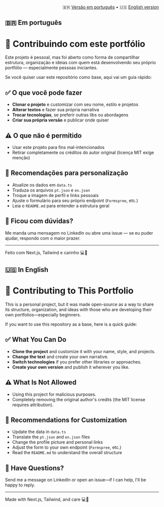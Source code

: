 <p align="right">
  🇧🇷 <a href="#em-portugues">Versão em português</a> •
  🇺🇸 <a href="#in-english">English version</a>
</p>

## <a name="em-portugues"></a>🇧🇷 Em português

# 🤝 Contribuindo com este portfólio

Este projeto é pessoal, mas foi aberto como forma de compartilhar estrutura, organização e ideias com quem está desenvolvendo seu próprio portfólio — especialmente pessoas iniciantes.

Se você quiser usar este repositório como base, aqui vai um guia rápido:

## ✅ O que você pode fazer

- **Clonar o projeto** e customizar com seu nome, estilo e projetos
- **Alterar textos** e fazer sua própria narrativa
- **Trocar tecnologias**, se preferir outras libs ou abordagens
- **Criar sua própria versão** e publicar onde quiser

## ⚠️ O que não é permitido

- Usar este projeto para fins mal-intencionados
- Retirar completamente os créditos do autor original (licença MIT exige menção)

## 📂 Recomendações para personalização

- Atualize os dados em `data.ts`
- Traduza os arquivos `pt.json` e `en.json`
- Troque a imagem de perfil e links pessoais
- Ajuste o formulário para seu próprio endpoint (`Formspree`, etc.)
- Leia o `README.md` para entender a estrutura geral

## 💬 Ficou com dúvidas?

Me manda uma mensagem no LinkedIn ou abre uma issue — se eu puder ajudar, respondo com o maior prazer.

---

Feito com Next.js, Tailwind e carinho 💻🚀

## <a name="in-english"></a>🇺🇸 In English

# 🤝 Contributing to This Portfolio

This is a personal project, but it was made open-source as a way to share its structure, organization, and ideas with those who are developing their own portfolios—especially beginners.

If you want to use this repository as a base, here is a quick guide:

## ✅ What You Can Do

- **Clone the project** and customize it with your name, style, and projects.
- **Change the text** and create your own narrative.
- **Switch technologies** if you prefer other libraries or approaches.
- **Create your own version** and publish it wherever you like.

## ⚠️ What Is Not Allowed

- Using this project for malicious purposes.
- Completely removing the original author's credits (the MIT license requires attribution).

## 📂 Recommendations for Customization

- Update the data in `data.ts`
- Translate the `pt.json` and `en.json` files
- Change the profile picture and personal links
- Adjust the form to your own endpoint (`Formspree`, etc.)
- Read the `README.md` to understand the overall structure

## 💬 Have Questions?

Send me a message on LinkedIn or open an issue—if I can help, I'll be happy to reply.

---

Made with Next.js, Tailwind, and care 💻🚀